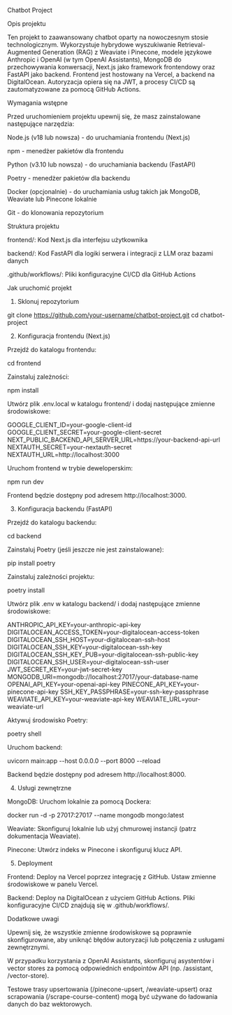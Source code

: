 Chatbot Project

Opis projektu

Ten projekt to zaawansowany chatbot oparty na nowoczesnym stosie technologicznym. Wykorzystuje hybrydowe wyszukiwanie Retrieval-Augmented Generation (RAG) z Weaviate i Pinecone, modele językowe Anthropic i OpenAI (w tym OpenAI Assistants), MongoDB do przechowywania konwersacji, Next.js jako framework frontendowy oraz FastAPI jako backend. Frontend jest hostowany na Vercel, a backend na DigitalOcean. Autoryzacja opiera się na JWT, a procesy CI/CD są zautomatyzowane za pomocą GitHub Actions.

Wymagania wstępne

Przed uruchomieniem projektu upewnij się, że masz zainstalowane następujące narzędzia:

Node.js (v18 lub nowsza) - do uruchamiania frontendu (Next.js)

npm - menedżer pakietów dla frontendu

Python (v3.10 lub nowsza) - do uruchamiania backendu (FastAPI)

Poetry - menedżer pakietów dla backendu

Docker (opcjonalnie) - do uruchamiania usług takich jak MongoDB, Weaviate lub Pinecone lokalnie

Git - do klonowania repozytorium

Struktura projektu

frontend/: Kod Next.js dla interfejsu użytkownika

backend/: Kod FastAPI dla logiki serwera i integracji z LLM oraz bazami danych

.github/workflows/: Pliki konfiguracyjne CI/CD dla GitHub Actions

Jak uruchomić projekt

1. Sklonuj repozytorium

git clone https://github.com/your-username/chatbot-project.git
cd chatbot-project

2. Konfiguracja frontendu (Next.js)

Przejdź do katalogu frontendu:

cd frontend

Zainstaluj zależności:

npm install

Utwórz plik .env.local w katalogu frontend/ i dodaj następujące zmienne środowiskowe:

GOOGLE_CLIENT_ID=your-google-client-id
GOOGLE_CLIENT_SECRET=your-google-client-secret
NEXT_PUBLIC_BACKEND_API_SERVER_URL=https://your-backend-api-url
NEXTAUTH_SECRET=your-nextauth-secret
NEXTAUTH_URL=http://localhost:3000

Uruchom frontend w trybie deweloperskim:

npm run dev

Frontend będzie dostępny pod adresem http://localhost:3000.

3. Konfiguracja backendu (FastAPI)

Przejdź do katalogu backendu:

cd backend

Zainstaluj Poetry (jeśli jeszcze nie jest zainstalowane):

pip install poetry

Zainstaluj zależności projektu:

poetry install

Utwórz plik .env w katalogu backend/ i dodaj następujące zmienne środowiskowe:

ANTHROPIC_API_KEY=your-anthropic-api-key
DIGITALOCEAN_ACCESS_TOKEN=your-digitalocean-access-token
DIGITALOCEAN_SSH_HOST=your-digitalocean-ssh-host
DIGITALOCEAN_SSH_KEY=your-digitalocean-ssh-key
DIGITALOCEAN_SSH_KEY_PUB=your-digitalocean-ssh-public-key
DIGITALOCEAN_SSH_USER=your-digitalocean-ssh-user
JWT_SECRET_KEY=your-jwt-secret-key
MONGODB_URI=mongodb://localhost:27017/your-database-name
OPENAI_API_KEY=your-openai-api-key
PINECONE_API_KEY=your-pinecone-api-key
SSH_KEY_PASSPHRASE=your-ssh-key-passphrase
WEAVIATE_API_KEY=your-weaviate-api-key
WEAVIATE_URL=your-weaviate-url

Aktywuj środowisko Poetry:

poetry shell

Uruchom backend:

uvicorn main:app --host 0.0.0.0 --port 8000 --reload

Backend będzie dostępny pod adresem http://localhost:8000.

4. Usługi zewnętrzne

MongoDB: Uruchom lokalnie za pomocą Dockera:

docker run -d -p 27017:27017 --name mongodb mongo:latest

Weaviate: Skonfiguruj lokalnie lub użyj chmurowej instancji (patrz dokumentacja Weaviate).

Pinecone: Utwórz indeks w Pinecone i skonfiguruj klucz API.

5. Deployment

Frontend: Deploy na Vercel poprzez integrację z GitHub. Ustaw zmienne środowiskowe w panelu Vercel.

Backend: Deploy na DigitalOcean z użyciem GitHub Actions. Pliki konfiguracyjne CI/CD znajdują się w .github/workflows/.

Dodatkowe uwagi

Upewnij się, że wszystkie zmienne środowiskowe są poprawnie skonfigurowane, aby uniknąć błędów autoryzacji lub połączenia z usługami zewnętrznymi.

W przypadku korzystania z OpenAI Assistants, skonfiguruj asystentów i vector stores za pomocą odpowiednich endpointów API (np. /assistant, /vector-store).

Testowe trasy upsertowania (/pinecone-upsert, /weaviate-upsert) oraz scrapowania (/scrape-course-content) mogą być używane do ładowania danych do baz wektorowych.

